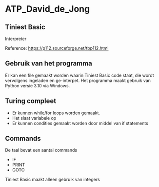 # ATP_David_de_Jong

## Tiniest Basic

Interpreter

Reference: https://p112.sourceforge.net/tbp112.html


## Gebruik van het programma

Er kan een file gemaakt worden waarin Tiniest Basic code staat, die wordt vervolgens ingeladen en ge-interpet.
Het programma maakt gebruik van Python versie 3.10 via Windows.

## Turing compleet

- Er kunnen while/for loops worden gemaakt.
- Het slaat variabele op
- Er kunnen condities gemaakt worden door middel van if statements

## Commands

De taal bevat een aantal commands

- IF
- PRINT
- GOTO

Tiniest Basic maakt alleen gebruik van integers
